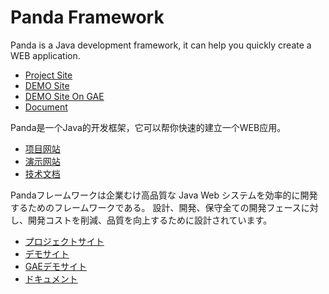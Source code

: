  Panda Framework
=================

Panda is a Java development framework, it can help you quickly create a WEB application.

 - [Project Site](https://pandafw.github.io/panda)
 - [DEMO Site](http://pandafw.tk)
 - [DEMO Site On GAE](http://gae.pandafw.tk)
 - [Document](https://github.com/pandafw/panda/blob/master/docs/index_en.md)



Panda是一个Java的开发框架，它可以帮你快速的建立一个WEB应用。

 - [项目网站](https://pandafw.github.io/panda)
 - [演示网站](http://pandafw.tk)
 - [技术文档](https://github.com/pandafw/panda/blob/master/docs/index_zh.md)



Pandaフレームワークは企業むけ高品質な Java Web システムを効率的に開発するためのフレームワークである。
設計、開発、保守全ての開発フェースに対し、開発コストを削減、品質を向上するために設計されています。

 - [プロジェクトサイト](https://pandafw.github.io/panda)
 - [デモサイト](http://pandafw.tk)
 - [GAEデモサイト](http://gae.pandafw.tk)
 - [ドキュメント](https://github.com/pandafw/panda/blob/master/docs/index_ja.md)


